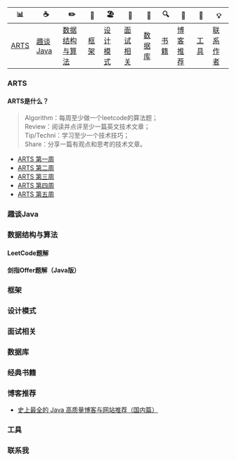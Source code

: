 | 📊 | ☕️ | ✏️ | 🚏 | 🏖 | 🌁 | 📮 | 🔍 | 🚀 | 🔧 | 💡 |
| --------------------------------------------------------- | ------------------------------------------------------------ | --------------------------------------------------- | ------------------------------------------------------------ | ------------------------------------------------------------ | ------------------------------------------------------------ | ---------------------------------------------------------- | ------------------------------------------------------------ | ------------------------------------------------------------ | ------------------------------------------------------------ | ------------------------------------------------------------ |
| [ARTS](https://github.com/bigrotor187/Awesome-Java-Notes#ARTS) | [趣谈Java](https://github.com/bigrotor187/Awesome-Java-Notes#趣谈Java) | [数据结构与算法](https://github.com/bigrotor187/Awesome-Java-Notes#数据结构与算法) | [框架](https://github.com/bigrotor187/Awesome-Java-Notes#框架)  | [设计模式](https://github.com/bigrotor187/Awesome-Java-Notes#设计模式) | [面试相关](https://github.com/bigrotor187/Awesome-Java-Notes#面试相关) | [数据库](https://github.com/bigrotor187/Awesome-Java-Notes#数据库) | [书籍](https://github.com/bigrotor187/Awesome-Java-Notes#经典书籍) | [博客推荐](https://github.com/bigrotor187/Awesome-Java-Notes#博客推荐) | [工具](https://github.com/bigrotor187/Awesome-Java-Notes#工具) | [联系作者](https://github.com/bigrotor187/Awesome-Java-Notes#联系我) |

### ARTS
#### ARTS是什么？

> Algorithm：每周至少做一个leetcode的算法题；<br>
> Review：阅读并点评至少一篇英文技术文章；<br>
> Tip/Techni：学习至少一个技术技巧；<br>
> Share：分享一篇有观点和思考的技术文章。<br>


- [ARTS 第一周](https://github.com/bigrotor187/Awesome-Java-Notes/blob/master/arts/ARTS%E7%AC%AC%E4%B8%80%E5%91%A8.md)
- [ARTS 第二周](https://github.com/bigrotor187/Awesome-Java-Notes/blob/master/arts/ARTS%E7%AC%AC%E4%BA%8C%E5%91%A8.md)
- [ARTS 第三周](https://github.com/bigrotor187/Awesome-Java-Notes/blob/master/arts/ARTS%E7%AC%AC%E4%B8%89%E5%91%A8.md)
- [ARTS 第四周](https://github.com/bigrotor187/Awesome-Java-Notes/blob/master/arts/ARTS%E7%AC%AC%E5%9B%9B%E5%91%A8.md)
- [ARTS 第五周](https://github.com/bigrotor187/Awesome-Java-Notes/blob/master/arts/ARTS%E7%AC%AC%E4%BA%94%E5%91%A8.md)

### 趣谈Java

### 数据结构与算法

#### LeetCode题解

#### 剑指Offer题解（Java版）

### 框架

### 设计模式

### 面试相关

### 数据库

### 经典书籍

### 博客推荐

- [史上最全的 Java 高质量博客与网站推荐（国内篇）](https://github.com/bigrotor187/Awesome-Java-Notes/blob/master/Blogs/%E5%8F%B2%E4%B8%8A%E6%9C%80%E5%85%A8%E7%9A%84%20Java%20%E9%AB%98%E8%B4%A8%E9%87%8F%E5%8D%9A%E5%AE%A2%E4%B8%8E%E7%BD%91%E7%AB%99%E6%8E%A8%E8%8D%90%EF%BC%88%E5%9B%BD%E5%86%85%E7%AF%87%EF%BC%89.md)

### 工具

### 联系我
